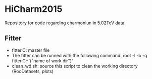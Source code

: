 # HiCharm2015
Repository for code regarding charmoniun in 5.02TeV data.

## Fitter
* fitter.C: master file
* The fitter can be runned with the following command:  root -l -b -q fitter.C+'("name of work dir")' 
* clean_wd.sh: source this script to clean the working directory (RooDatasets, plots)
